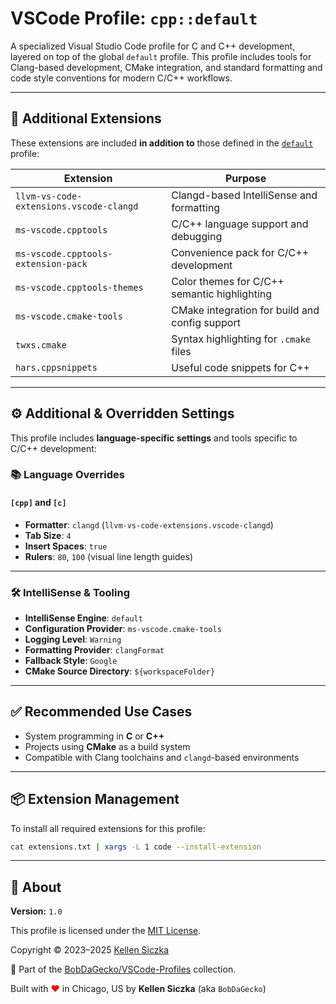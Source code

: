 # VSCode Profile: `cpp::default`

A specialized Visual Studio Code profile for C and C++ development, layered on top of the global `default` profile. This profile includes tools for Clang-based development, CMake integration, and standard formatting and code style conventions for modern C/C++ workflows.

---

## 🧩 Additional Extensions

These extensions are included **in addition to** those defined in the [`default`](https://github.com/BobDaGecko/VSCode-Profiles) profile:

| Extension                               | Purpose                                        |
| --------------------------------------- | ---------------------------------------------- |
| `llvm-vs-code-extensions.vscode-clangd` | Clangd-based IntelliSense and formatting       |
| `ms-vscode.cpptools`                    | C/C++ language support and debugging           |
| `ms-vscode.cpptools-extension-pack`     | Convenience pack for C/C++ development         |
| `ms-vscode.cpptools-themes`             | Color themes for C/C++ semantic highlighting   |
| `ms-vscode.cmake-tools`                 | CMake integration for build and config support |
| `twxs.cmake`                            | Syntax highlighting for `.cmake` files         |
| `hars.cppsnippets`                      | Useful code snippets for C++                   |

---

## ⚙️ Additional & Overridden Settings

This profile includes **language-specific settings** and tools specific to C/C++ development:

### 📚 Language Overrides

#### `[cpp]` and `[c]`

- **Formatter**: `clangd` (`llvm-vs-code-extensions.vscode-clangd`)
- **Tab Size**: `4`
- **Insert Spaces**: `true`
- **Rulers**: `80`, `100` (visual line length guides)

---

### 🛠 IntelliSense & Tooling

- **IntelliSense Engine**: `default`
- **Configuration Provider**: `ms-vscode.cmake-tools`
- **Logging Level**: `Warning`
- **Formatting Provider**: `clangFormat`
- **Fallback Style**: `Google`
- **CMake Source Directory**: `${workspaceFolder}`

---

## ✅ Recommended Use Cases

- System programming in **C** or **C++**
- Projects using **CMake** as a build system
- Compatible with Clang toolchains and `clangd`-based environments

---

## 📦 Extension Management

To install all required extensions for this profile:

```bash
cat extensions.txt | xargs -L 1 code --install-extension
```

---

## 📄 About

**Version:** `1.0`

This profile is licensed under the [MIT License](https://opensource.org/licenses/MIT).

Copyright © 2023–2025 [Kellen Siczka](https://github.com/BobDaGecko)

📁 Part of the [BobDaGecko/VSCode-Profiles](https://github.com/BobDaGecko/VSCode-Profiles) collection.

Built with <span style="color:red">♥</span> in Chicago, US by **Kellen Siczka** (aka `BobDaGecko`)
